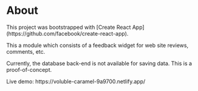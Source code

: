 <h1>About</h1>

<p>This project was bootstrapped with [Create React App] (https://github.com/facebook/create-react-app).</p>

<p>This a module which consists of a feedback widget for web site reviews, comments, etc.</p>

<p>Currently, the database back-end is not available for saving data. This is a proof-of-concept.</p>

<p>Live demo: https://voluble-caramel-9a9700.netlify.app/</p>
 
